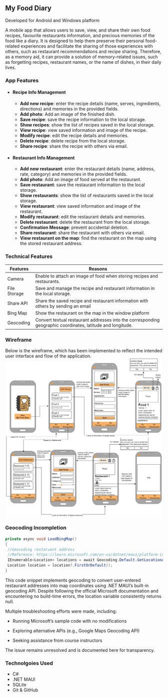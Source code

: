 ## My Food Diary 
Developed for Android and Windows platform

A mobile app that allows users to save, view, and share their own food recipes, favourite restaurants information, and precious memories of the food like a diary. It is designed to help them preserve their personal food-related experiences and facilitate the sharing of those experiences with others, such as restaurant recommendations and recipe sharing. Therefore, as a memory aid, it can provide a solution of memory-related issues, such as forgetting recipes, restaurant names, or the name of dishes, in their daily lives.

### App Features
* #### Recipe Info Management
  * **Add new recipe**: enter the recipe details (name, serves, ingredients, directions) and memories in the provided fields.
  * **Add photo**: Add an image of the finished dish.
  * **Save recipe**: save the recipe information to the local storage.
  * **Show recipes**: show the list of recipes saved in the local storage.
  * **View recipe**: view saved information and image of the recipe.
  * **Modify recipe**: edit the recipe details and memories.
  * **Delete recipe**: delete recipe from the local storage. 
  * **Share recipe**: share the recipe with others via email.

* #### Restaurant Info Management
  * **Add new restaurant**: enter the restaurant details (name, address, rate, category) and memories in the provided fields.
  * **Add photo**: Add an image of food served at the restaurant.
  * **Save restaurant**: save the restaurant information to the local storage.
  * **Show restaurants**: show the list of restaurants saved in the local storage.
  * **View restaurant**: view saved information and image of the restaurant.
  * **Modify restaurant**: edit the restaurant details and memories.
  * **Delete restaurant**: delete the restaurant from the local storage. 
  * **Confirmation Message**: prevent accidental deletion.
  * **Share restaurant**: share the restaurant with others via email.
  * **View restaurant on the map**: find the restaurant on the map using the stored restaurant address.

### Technical Features
Features|Reasons
---|---|
Camera|Enable to attach an image of food when storing recipes and restaurants.|
File Storage|Save and manage the recipe and restaurant information in the local storage.|
Share API|Share the saved recipe and restaurant information with others by sending an email|
Bing Map|Show the restaurant on the map in the window platform|
Geocoding|Convert textual restaurant addresses into the corresponding geographic coordinates, latitude and longitude.|


### Wireframe
Below is the wireframe, which has been implemented to reflect the intended user interface and flow of the application.
![Wireframe of My Food Diary](images/UpdatedWireframe.jpg)

### Geocoding Incompletion
```csharp
private async void LoadBingMap()
{
 //Geocoding restaruent address
 //Reference: https://learn.microsoft.com/en-us/dotnet/maui/platform-integration/device/geocoding?view=net-maui-8.0&tabs=windows
 IEnumerable<Location> locations = await Geocoding.Default.GetLocationAsync(_address);
 Location location = location?.FirstOrDefault();
}
```
This code snippet implements geocoding to convert user-entered restaurant addresses into map coordinates using .NET MAUI’s built-in geocoding API. Despite following the official Microsoft documentation and encountering no build-time errors, the location variable consistently returns null.

Multiple troubleshooting efforts were made, including:

* Running Microsoft’s sample code with no modifications

* Exploring alternative APIs (e.g., Google Maps Geocoding API)

* Seeking assistance from course instructors

The issue remains unresolved and is documented here for transparency. 

### Technolgoies Used
* C#
* .NET MAUI
* SQLite 
* Git & GitHub 

